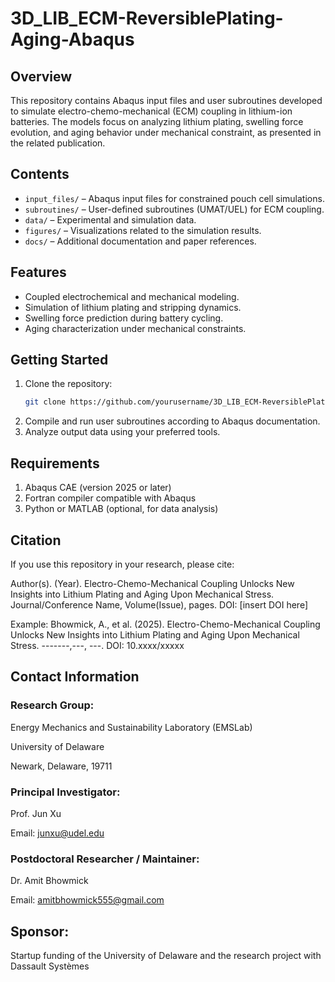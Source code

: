 # 3D_LIB_ECM-ReversiblePlating-Aging-Abaqus
## Overview
This repository contains Abaqus input files and user subroutines developed to simulate electro-chemo-mechanical (ECM) coupling in lithium-ion batteries. The models focus on analyzing lithium plating, swelling force evolution, and aging behavior under mechanical constraint, as presented in the related publication.

## Contents
- `input_files/` – Abaqus input files for constrained pouch cell simulations.
- `subroutines/` – User-defined subroutines (UMAT/UEL) for ECM coupling.
- `data/` – Experimental and simulation data.
- `figures/` – Visualizations related to the simulation results.
- `docs/` – Additional documentation and paper references.

## Features
- Coupled electrochemical and mechanical modeling.
- Simulation of lithium plating and stripping dynamics.
- Swelling force prediction during battery cycling.
- Aging characterization under mechanical constraints.

## Getting Started
1. Clone the repository:
   ```bash
   git clone https://github.com/yourusername/3D_LIB_ECM-ReversiblePlating-Aging-Abaqus.git
2. Compile and run user subroutines according to Abaqus documentation.
3. Analyze output data using your preferred tools.

## Requirements

1. Abaqus CAE (version 2025 or later)
2. Fortran compiler compatible with Abaqus
3. Python or MATLAB (optional, for data analysis)

## Citation
If you use this repository in your research, please cite:

Author(s). (Year). Electro-Chemo-Mechanical Coupling Unlocks New Insights into Lithium Plating and Aging Upon Mechanical Stress. Journal/Conference Name, Volume(Issue), pages. DOI: [insert DOI here]

Example:
Bhowmick, A., et al. (2025). Electro-Chemo-Mechanical Coupling Unlocks New Insights into Lithium Plating and Aging Upon Mechanical Stress. -------,---, ---. DOI: 10.xxxx/xxxxx

## Contact Information
### Research Group: 
Energy Mechanics and Sustainability Laboratory (EMSLab)

University of Delaware

Newark, Delaware, 19711

### Principal Investigator:
Prof. Jun Xu

Email: junxu@udel.edu

### Postdoctoral Researcher / Maintainer:
Dr. Amit Bhowmick

Email: amitbhowmick555@gmail.com

## Sponsor:
Startup funding of the University of Delaware and the research project with Dassault Systèmes

